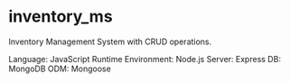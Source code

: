 # inventory_ms
Inventory Management System with CRUD operations.

Language: JavaScript
Runtime Environment: Node.js
Server: Express
DB: MongoDB
ODM: Mongoose

